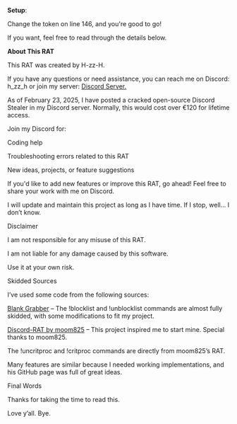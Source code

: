 **Setup**:

Change the token on line 146, and you're good to go!


If you want, feel free to read through the details below.




**About This RAT**


This RAT was created by H-zz-H.


If you have any questions or need assistance, you can reach me on Discord: h_zz_h or join my server: [Discord Server.](https://discord.gg/29Ya4F3CgQ)


As of February 23, 2025, I have posted a cracked open-source Discord Stealer in my Discord server. Normally, this would cost over €120 for lifetime access.


Join my Discord for:



Coding help


Troubleshooting errors related to this RAT


New ideas, projects, or feature suggestions


If you'd like to add new features or improve this RAT, go ahead! Feel free to share your work with me on Discord.


I will update and maintain this project as long as I have time. If I stop, well... I don’t know.


Disclaimer


I am not responsible for any misuse of this RAT.


I am not liable for any damage caused by this software.


Use it at your own risk.


Skidded Sources


I’ve used some code from the following sources:

[Blank Grabber](https://github.com/Blank-c/Blank-Grabber) – The !blocklist and !unblocklist commands are almost fully skidded, with some modifications to fit my project.


[Discord-RAT by moom825](https://github.com/moom825/Discord-RAT) – This project inspired me to start mine. Special thanks to moom825.


The !uncritproc and !critproc commands are directly from moom825’s RAT.


Many features are similar because I needed working implementations, and his GitHub page was full of great ideas.


Final Words


Thanks for taking the time to read this.




Love y’all. Bye.
~~~ H-zz-H ~~~
